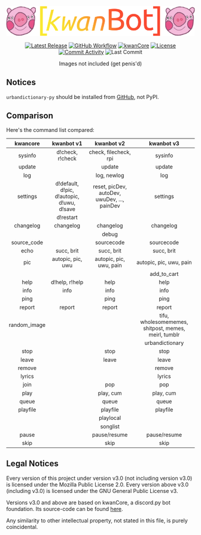 <div align="center">

[![kwanBot](assets/logo.png)](README.md "[kwanBot]")

[![Latest Release](https://img.shields.io/github/v/release/dopebnan/kwanbot?display_name=release&include_prereleases&sort=semver)](https://github.com/dopebnan/kwanbot/releases)
[![GitHub Workflow](https://img.shields.io/github/workflow/status/dopebnan/kwanbot/Linting)](https://github.com/dopebnan/kwanbot/actions/workflows/linting.yml)
[![kwanCore](https://img.shields.io/badge/-kwanCore-2bf3ef)](https://github.com/dopebnan/kwanCore)
[![License](https://img.shields.io/github/license/dopebnan/kwanbot)](COPYING)
[![Commit Activity](https://img.shields.io/github/commit-activity/m/dopebnan/kwanbot)](https://github.com/dopebnan/kwanbot/commits)
![Last Commit](https://img.shields.io/github/last-commit/dopebnan/kwanbot?label=)

Images not included (get penis'd)
</div>


## Notices
`urbandictionary-py` should be installed from [GitHub](https://github.com/bocong/urbandictionary-py), not PyPI.

## Comparison
Here's the command list compared:

|   kwancore   |                 kwanbot v1                 |                  kwanbot v2                  |                      kwanbot v3                      |
|:------------:|:------------------------------------------:|:--------------------------------------------:|:----------------------------------------------------:|
|   sysinfo    |              d!check, r!check              |            check,  filecheck, rpi            |                       sysinfo                        |
|    update    |                                            |                    update                    |                        update                        |
|     log      |                                            |                 log, newlog                  |                         log                          |
|   settings   | d!default, d!pic, d!autopic, d!uwu, d!save | reset, picDev, autoDev, uwuDev, ..., painDev |                       settings                       |
|              |                 d!restart                  |                                              |                                                      |
|  changelog   |                 changelog                  |                  changelog                   |                      changelog                       |
|              |                                            |                    debug                     |                                                      |
| source_code  |                                            |                  sourcecode                  |                      sourcecode                      |
|     echo     |                 succ, brit                 |                  succ, brit                  |                      succ, brit                      |
|     pic      |             autopic, pic, uwu              |           autopic, pic,  uwu, pain           |               autopic, pic, uwu, pain                |
|              |                                            |                                              |                     add_to_cart                      |
|     help     |               d!help, r!help               |                     help                     |                         help                         |
|     info     |                    info                    |                     info                     |                         info                         |
|     ping     |                                            |                     ping                     |                         ping                         |
|    report    |                   report                   |                    report                    |                        report                        |
| random_image |                                            |                                              | tifu, wholesomememes, shitpost, memes, meirl, tumblr |
|              |                                            |                                              |                   urbandictionary                    |
|     stop     |                                            |                     stop                     |                         stop                         |
|    leave     |                                            |                    leave                     |                        leave                         |
|    remove    |                                            |                                              |                        remove                        |
|    lyrics    |                                            |                                              |                        lyrics                        |
|     join     |                                            |                     pop                      |                         pop                          |
|     play     |                                            |                  play, cum                   |                      play, cum                       |
|    queue     |                                            |                    queue                     |                        queue                         |
|   playfile   |                                            |                   playfile                   |                       playfile                       |
|              |                                            |                  playlocal                   |                                                      |
|              |                                            |                   songlist                   |                                                      |
|    pause     |                                            |                 pause/resume                 |                     pause/resume                     |
|     skip     |                                            |                     skip                     |                         skip                         |



## Legal Notices

Every version of this project under version v3.0 (not including version v3.0) is licensed under the Mozilla Public License 2.0. Every version above v3.0 (including v3.0) is licensed under the GNU General Public License v3.

Versions v3.0 and above are based on kwanCore, a discord.py bot foundation. Its source-code can be found [here](https://github.com/dopebnan/kwanCore).

Any similarity to other intellectual property, not stated in this file, is purely coincidental.
